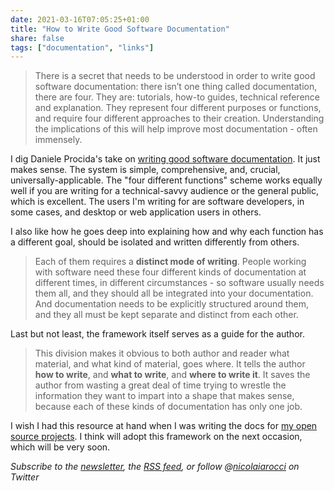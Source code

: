 ```yaml
---
date: 2021-03-16T07:05:25+01:00
title: "How to Write Good Software Documentation"
share: false
tags: ["documentation", "links"]
---
```

> There is a secret that needs to be understood in order to write good software
> documentation: there isn’t one thing called documentation, there are four.
> They are: tutorials, how-to guides, technical reference and explanation. They
> represent four different purposes or functions, and require four different
> approaches to their creation. Understanding the implications of this will
> help improve most documentation - often immensely.

I dig Daniele Procida's take on [writing good software documentation][1]. It
just makes sense. The system is simple, comprehensive, and, crucial,
universally-applicable. The "four different functions" scheme works equally
well if you are writing for a technical-savvy audience or the general public,
which is excellent. The users I'm writing for are software developers, in some
cases, and desktop or web application users in others. 

I also like how he goes deep into explaining how and why each function has
a different goal, should be isolated and written differently from others. 

> Each of them requires a **distinct mode of writing**. People working with
> software need these four different kinds of documentation at different times,
> in different circumstances - so software usually needs them all, and they
> should all be integrated into your documentation. And documentation needs to
> be explicitly structured around them, and they all must be kept separate and
> distinct from each other.

Last but not least, the framework itself serves as a guide for the author. 

> This division makes it obvious to both author and reader what material, and
> what kind of material, goes where. It tells the author **how to write**, and
> **what to write**, and **where to write it**. It saves the author from
> wasting a great deal of time trying to wrestle the information they want to
> impart into a shape that makes sense, because each of these kinds of
> documentation has only one job.

I wish I had this resource at hand when I was writing the docs for [my open
source projects][2]. I think will adopt this framework on the next occasion,
which will be very soon.

*Subscribe to the [newsletter][nl], the [RSS feed][rss], or follow
@[nicolaiarocci][tw] on Twitter*

 [1]: https://documentation.divio.com/
 [2]: /opensource/
 [rss]: https://nicolaiarocci.com/index.xml
 [tw]: http://twitter.com/nicolaiarocci
 [nl]: https://nicolaiarocci.substack.com
